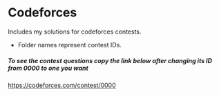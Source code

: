 # Codeforces

Includes my solutions for codeforces contests.
 
* Folder names represent contest IDs.


##### To see the contest questions copy the link below after changing its ID from 0000 to one you want

https://codeforces.com/contest/0000
